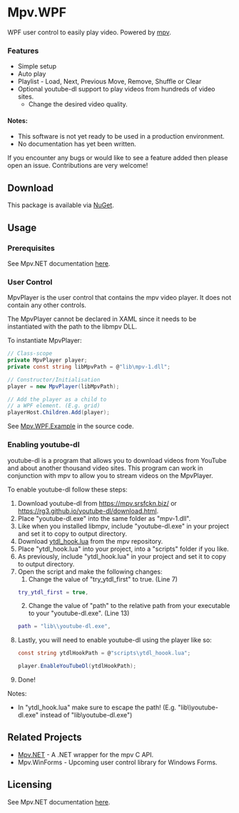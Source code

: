 # Mpv<span />.WPF

WPF user control to easily play video. Powered by [mpv](https://github.com/mpv-player/mpv).

### Features

* Simple setup
* Auto play
* Playlist - Load, Next, Previous Move, Remove, Shuffle or Clear
* Optional youtube-dl support to play videos from hundreds of video sites.
	* Change the desired video quality.

#### Notes:

* This software is not yet ready to be used in a production environment.
* No documentation has yet been written.

If you encounter any bugs or would like to see a feature added then please open an issue. Contributions are very welcome!

## Download

This package is available via [NuGet](https://www.nuget.org/packages/Mpv.WPF).

## Usage

### Prerequisites

See Mpv<span />.NET documentation [here](https://github.com/hudec117/Mpv.NET#prerequisites).

### User Control

MpvPlayer is the user control that contains the mpv video player. It does not contain any other controls.

The MpvPlayer cannot be declared in XAML since it needs to be instantiated with the path to the libmpv DLL.

To instantiate MpvPlayer:

```csharp
// Class-scope
private MpvPlayer player;
private const string libMpvPath = @"lib\mpv-1.dll";

// Constructor/Initialisation
player = new MpvPlayer(libMpvPath);

// Add the player as a child to
// a WPF element. (E.g. grid)
playerHost.Children.Add(player);
```

See [Mpv.WPF.Example](https://github.com/hudec117/Mpv.WPF/tree/master/src/Mpv.WPF.Example) in the source code.

### Enabling youtube-dl

youtube-dl is a program that allows you to download videos from YouTube and about another thousand video sites. This program can work in conjunction with mpv to allow you to stream videos on the MpvPlayer.

To enable youtube-dl follow these steps:

1. Download youtube-dl from https://mpv.srsfckn.biz/ or https://rg3.github.io/youtube-dl/download.html.
2. Place "youtube-dl.exe" into the same folder as "mpv-1.dll".
3. Like when you installed libmpv, include "youtube-dl.exe" in your project and set it to copy to output directory.
4. Download [ytdl_hook.lua](https://github.com/mpv-player/mpv/blob/master/player/lua/ytdl_hook.lua) from the mpv repository. 
5. Place "ytdl_hook.lua" into your project, into a "scripts" folder if you like. 
6. As previously, include "ytdl_hook.lua" in your project and set it to copy to output directory.
7. Open the script and make the following changes: 
    1. Change the value of "try_ytdl_first" to true. (Line 7)
    ```lua
    try_ytdl_first = true,
    ```
    2. Change the value of "path" to the relative path from your executable to your "youtube-dl.exe". (Line 13)
    ```lua
    path = "lib\\youtube-dl.exe",
    ```
8. Lastly, you will need to enable youtube-dl using the player like so:
    ```csharp
    const string ytdlHookPath = @"scripts\ytdl_hoook.lua";

    player.EnableYouTubeDl(ytdlHookPath);
    ```
10. Done!

Notes:
* In "ytdl_hook.lua" make sure to escape the path! (E.g. "lib\\\\youtube-dl.exe" instead of "lib\youtube-dl.exe")

## Related Projects

* [Mpv.NET](https://github.com/hudec117/Mpv.NET) - A .NET wrapper for the mpv C API.
* Mpv.WinForms - Upcoming user control library for Windows Forms.

## Licensing

See Mpv<span />.NET documentation [here](https://github.com/hudec117/Mpv.NET#licensing).
